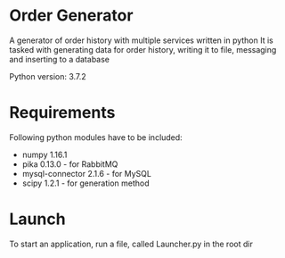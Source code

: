 # Order Generator
A generator of order history with multiple services written in python
It is tasked with generating data for order history, writing it to file, messaging and inserting to a database

Python version: 3.7.2

# Requirements
Following python modules have to be included:
* numpy 1.16.1
* pika 0.13.0 - for RabbitMQ
* mysql-connector 2.1.6 - for MySQL
* scipy 1.2.1 - for generation method

# Launch
To start an application, run a file, called Launcher.py in the root dir
